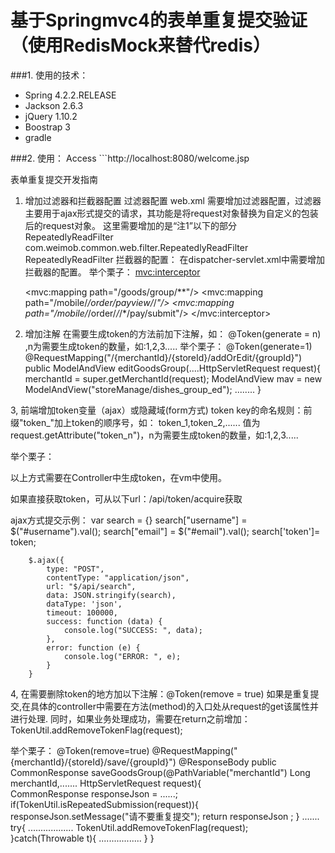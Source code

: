 基于Springmvc4的表单重复提交验证（使用RedisMock来替代redis）
===============================
###1. 使用的技术：
* Spring 4.2.2.RELEASE
* Jackson 2.6.3
* jQuery 1.10.2
* Boostrap 3
* gradle

###2. 使用：
Access ```http://localhost:8080/welcome.jsp

表单重复提交开发指南
1. 增加过滤器和拦截器配置
过滤器配置
web.xml 需要增加过滤器配置，过滤器主要用于ajax形式提交的请求，其功能是将request对象替换为自定义的包装后的request对象。
这里需要增加的是“注1”以下的部分
	<filter>
		<filter-name>RepeatedlyReadFilter</filter-name>
		<filter-class>com.weimob.common.web.filter.RepeatedlyReadFilter</filter-class>
	</filter>
	<filter-mapping>
		<filter-name>RepeatedlyReadFilter</filter-name>
            <!-- 注1：这里需要增加需要拦截的url，即需要验证表单重复提交的controller中的request-mapping 路径->
		<url-pattern>/api/moduleName/functionName</url-pattern> <!--这里需要修改成实际路径:所有ajax形式提交需要验证重复提交的路径-->
	</filter-mapping>
拦截器的配置：
在dispatcher-servlet.xml中需要增加拦截器的配置。
举个栗子： 
<mvc:interceptor>
    <!--注2：这里需要增加需要拦截的url，即需要验证表单重复提交的controller中的request-mapping 路径-->
    <mvc:mapping path="/goods/group/**"/>  <!-- 请尽量使用影响小范围的通配符 -->
    <mvc:mapping path="/mobile/*/order/payview/*/*"/>
    <mvc:mapping path="/mobile/*/order/*/*/*/pay/submit"/>
    <bean class="com.weimob.common.web.token.RedisTokenInterceptor"/>
</mvc:interceptor>
 
2. 增加注解
在需要生成token的方法前加下注解，如： @Token(generate = n) ,n为需要生成token的数量，如:1,2,3.....
举个栗子：
@Token(generate=1)
@RequestMapping("/{merchantId}/{storeId}/addOrEdit/{groupId}")
public ModelAndView editGoodsGroup(....HttpServletRequest request){
    merchantId = super.getMerchantId(request);
    ModelAndView mav = new ModelAndView("storeManage/dishes_group_ed");
    ........
}

3, 前端增加token变量（ajax）或隐藏域(form方式)
token key的命名规则：前缀"token_"加上token的顺序号，如： token_1,token_2,......
值为request.getAttribute("token_n")，n为需要生成token的数量，如:1,2,3.....

举个栗子：
<form ...............>
     <input type="hidden" name="token" value = '$request.getAttribute("token_1")'/>
</form>

以上方式需要在Controller中生成token，在vm中使用。

如果直接获取token，可从以下url：/api/token/acquire获取

ajax方式提交示例：
        var search = {}
        search["username"] = $("#username").val();
        search["email"] = $("#email").val();
        search['token']= token;

        $.ajax({
            type: "POST",
            contentType: "application/json",
            url: "$/api/search",
            data: JSON.stringify(search),
            dataType: 'json',
            timeout: 100000,
            success: function (data) {
                console.log("SUCCESS: ", data);
            },
            error: function (e) {
                console.log("ERROR: ", e);
            }
        }

4, 在需要删除token的地方加以下注解：@Token(remove = true)
如果是重复提交,在具体的controller中需要在方法(method)的入口处从request的get该属性并进行处理. 同时，如果业务处理成功，需要在return之前增加： TokenUtil.addRemoveTokenFlag(request);

举个栗子：
 @Token(remove=true)
 @RequestMapping("{merchantId}/{storeId}/save/{groupId}")
 @ResponseBody
 public CommonResponse saveGoodsGroup(@PathVariable("merchantId") Long merchantId,....... HttpServletRequest request){  
    CommonResponse responseJson = ......;
    if(TokenUtil.isRepeatedSubmission(request)){
      responseJson.setMessage("请不要重复提交");
      return responseJson ;
    }
    .......
    try{
         ..................
         TokenUtil.addRemoveTokenFlag(request);               
     }catch(Throwable t){
          .................
    }
 }




